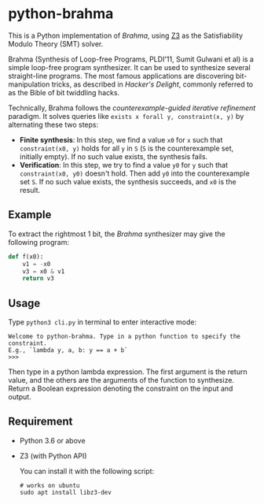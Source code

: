 # python-brahma

This is a Python implementation of *Brahma*, using [Z3](https://github.com/Z3Prover/z3) as the Satisfiability Modulo Theory (SMT) solver.

Brahma (Synthesis of Loop-free Programs, PLDI'11, Sumit Gulwani et al) is a simple loop-free program synthesizer. It can be used to synthesize several straight-line programs. The most famous applications are discovering bit-manipulation tricks, as described in *Hacker's Delight*, commonly referred to as the Bible of bit twiddling hacks.

Technically, Brahma follows the *counterexample-guided iterative refinement* paradigm. It solves queries like `exists x forall y, constraint(x, y)` by alternating these two steps:
- **Finite synthesis**: In this step, we find a value `x0` for `x` such that `constraint(x0, y)` holds for all `y` in `S` (`S` is the counterexample set, initially empty). If no such value exists, the synthesis fails.
- **Verification**: In this step, we try to find a value `y0` for `y` such that `constraint(x0, y0)` doesn't hold. Then add `y0` into the counterexample set `S`. If no such value exists, the synthesis succeeds, and `x0` is the result.

## Example

To extract the rightmost 1 bit, the *Brahma* synthesizer may give the following program:
``` python
def f(x0):
    v1 = -x0
    v3 = x0 & v1
    return v3 
```

## Usage

Type `python3 cli.py` in terminal to enter interactive mode:

```
Welcome to python-brahma. Type in a python function to specify the constraint.
E.g., `lambda y, a, b: y == a + b`
>>> 
```

Then type in a python lambda expression. The first argument is the return value,
and the others are the arguments of the function to synthesize. Return a Boolean
expression denoting the constraint on the input and output.

## Requirement
- Python 3.6 or above

- Z3 (with Python API)
  
  You can install it with the following script:

  ```
  # works on ubuntu
  sudo apt install libz3-dev
  ```
  
  

